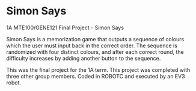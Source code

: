 # Simon Says
1A MTE100/GENE121 Final Project - Simon Says

Simon Says is a memorization game that outputs a sequence of colours which the user must input back in the correct order.
The sequence is randomized with four distinct colours, and after each correct round, the difficulty increases by adding another button to the sequence.

This was the final project for the 1A term. This project was completed with three other group members.
Coded in ROBOTC and executed by an EV3 robot.

